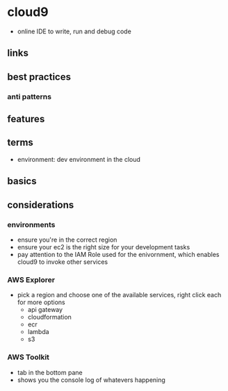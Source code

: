 # cloud9

- online IDE to write, run and debug code

## links

## best practices

### anti patterns

## features

## terms

- environment: dev environment in the cloud

## basics

## considerations

### environments

- ensure you're in the correct region
- ensure your ec2 is the right size for your development tasks
- pay attention to the IAM Role used for the enivornment, which enables cloud9 to invoke other services

### AWS Explorer

- pick a region and choose one of the available services, right click each for more options
  - api gateway
  - cloudformation
  - ecr
  - lambda
  - s3

### AWS Toolkit

- tab in the bottom pane
- shows you the console log of whatevers happening
